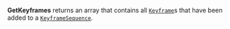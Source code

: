 **GetKeyframes** returns an array that contains all [`Keyframe`](https://create.roblox.com/docs/reference/engine/classes/Keyframe)s that
have been added to a [`KeyframeSequence`](https://create.roblox.com/docs/reference/engine/classes/KeyframeSequence).